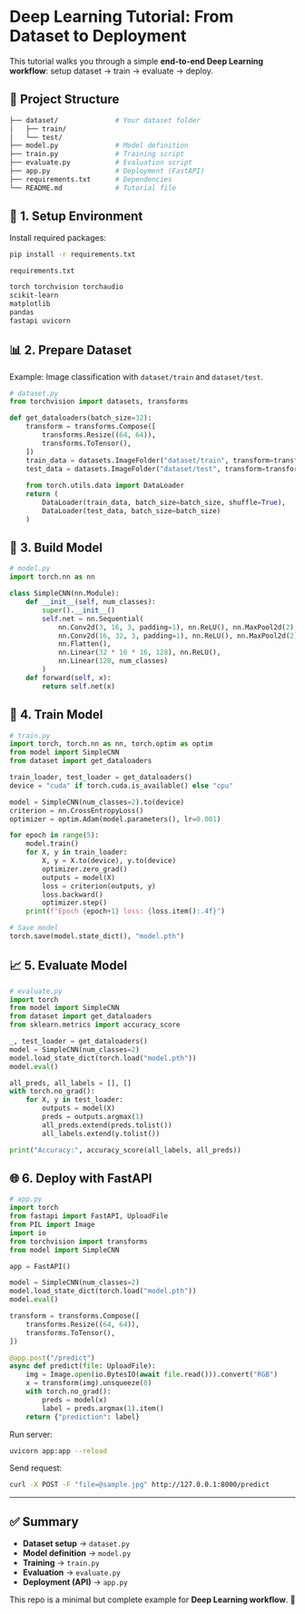 # Deep Learning Tutorial: From Dataset to Deployment

This tutorial walks you through a simple **end-to-end Deep Learning workflow**: setup dataset → train → evaluate → deploy.

## 📂 Project Structure

```bash
├── dataset/              # Your dataset folder
│   ├── train/
│   └── test/
├── model.py              # Model definition
├── train.py              # Training script
├── evaluate.py           # Evaluation script
├── app.py                # Deployment (FastAPI)
├── requirements.txt      # Dependencies
└── README.md             # Tutorial file
```

## 🔧 1. Setup Environment

Install required packages:

```bash
pip install -r requirements.txt
```

`requirements.txt`

```txt
torch torchvision torchaudio
scikit-learn
matplotlib
pandas
fastapi uvicorn
```

## 📊 2. Prepare Dataset

Example: Image classification with `dataset/train` and `dataset/test`.

```python
# dataset.py
from torchvision import datasets, transforms

def get_dataloaders(batch_size=32):
    transform = transforms.Compose([
        transforms.Resize((64, 64)),
        transforms.ToTensor(),
    ])
    train_data = datasets.ImageFolder("dataset/train", transform=transform)
    test_data = datasets.ImageFolder("dataset/test", transform=transform)
    
    from torch.utils.data import DataLoader
    return (
        DataLoader(train_data, batch_size=batch_size, shuffle=True),
        DataLoader(test_data, batch_size=batch_size)
    )
```

## 🧠 3. Build Model

```python
# model.py
import torch.nn as nn

class SimpleCNN(nn.Module):
    def __init__(self, num_classes):
        super().__init__()
        self.net = nn.Sequential(
            nn.Conv2d(3, 16, 3, padding=1), nn.ReLU(), nn.MaxPool2d(2),
            nn.Conv2d(16, 32, 3, padding=1), nn.ReLU(), nn.MaxPool2d(2),
            nn.Flatten(),
            nn.Linear(32 * 16 * 16, 128), nn.ReLU(),
            nn.Linear(128, num_classes)
        )
    def forward(self, x):
        return self.net(x)
```

## 🚀 4. Train Model

```python
# train.py
import torch, torch.nn as nn, torch.optim as optim
from model import SimpleCNN
from dataset import get_dataloaders

train_loader, test_loader = get_dataloaders()
device = "cuda" if torch.cuda.is_available() else "cpu"

model = SimpleCNN(num_classes=2).to(device)
criterion = nn.CrossEntropyLoss()
optimizer = optim.Adam(model.parameters(), lr=0.001)

for epoch in range(5):
    model.train()
    for X, y in train_loader:
        X, y = X.to(device), y.to(device)
        optimizer.zero_grad()
        outputs = model(X)
        loss = criterion(outputs, y)
        loss.backward()
        optimizer.step()
    print(f"Epoch {epoch+1} loss: {loss.item():.4f}")

# Save model
torch.save(model.state_dict(), "model.pth")
```

## 📈 5. Evaluate Model

```python
# evaluate.py
import torch
from model import SimpleCNN
from dataset import get_dataloaders
from sklearn.metrics import accuracy_score

_, test_loader = get_dataloaders()
model = SimpleCNN(num_classes=2)
model.load_state_dict(torch.load("model.pth"))
model.eval()

all_preds, all_labels = [], []
with torch.no_grad():
    for X, y in test_loader:
        outputs = model(X)
        preds = outputs.argmax(1)
        all_preds.extend(preds.tolist())
        all_labels.extend(y.tolist())

print("Accuracy:", accuracy_score(all_labels, all_preds))
```

## 🌐 6. Deploy with FastAPI

```python
# app.py
import torch
from fastapi import FastAPI, UploadFile
from PIL import Image
import io
from torchvision import transforms
from model import SimpleCNN

app = FastAPI()

model = SimpleCNN(num_classes=2)
model.load_state_dict(torch.load("model.pth"))
model.eval()

transform = transforms.Compose([
    transforms.Resize((64, 64)),
    transforms.ToTensor(),
])

@app.post("/predict")
async def predict(file: UploadFile):
    img = Image.open(io.BytesIO(await file.read())).convert("RGB")
    x = transform(img).unsqueeze(0)
    with torch.no_grad():
        preds = model(x)
        label = preds.argmax(1).item()
    return {"prediction": label}
```

Run server:

```bash
uvicorn app:app --reload
```

Send request:

```bash
curl -X POST -F "file=@sample.jpg" http://127.0.0.1:8000/predict
```

---

## ✅ Summary

* **Dataset setup** → `dataset.py`
* **Model definition** → `model.py`
* **Training** → `train.py`
* **Evaluation** → `evaluate.py`
* **Deployment (API)** → `app.py`

This repo is a minimal but complete example for **Deep Learning workflow**. 🎉
